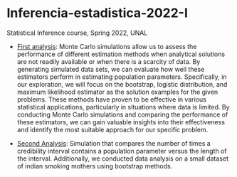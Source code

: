 # Inferencia-estadistica-2022-I
Statistical Inference course, Spring 2022, UNAL

* [First analysis](https://github.com/jdcarrascali/Inferencia-estadistica-2022-I/blob/main/Trabajo_final_1.pdf): Monte Carlo simulations allow us to assess the performance of different estimation methods when analytical solutions are not readily available or when there is a scarcity of data. By generating simulated data sets, we can evaluate how well these estimators perform in estimating population parameters.
Specifically, in our exploration, we will focus on the bootstrap, logistic distribution, and maximum likelihood estimator as the solution examples for the given problems. These methods have proven to be effective in various statistical applications, particularly in situations where data is limited.
By conducting Monte Carlo simulations and comparing the performance of these estimators, we can gain valuable insights into their effectiveness and identify the most suitable approach for our specific problem.

* [Second Analysis](https://github.com/jdcarrascali/Inferencia-estadistica-2022-I/blob/main/Trabajo%20final_2.pdf): Simulation that compares the number of times a credibility interval contains a population parameter versus the length of the interval. Additionally, we conducted data analysis on a small dataset of indian smoking mothers using bootstrap methods.
